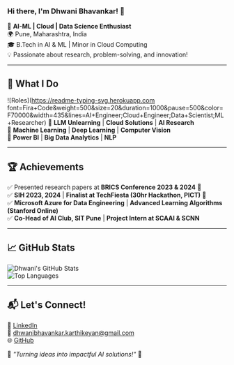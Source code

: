 ### Hi there, I'm Dhwani Bhavankar! 👋

🚀 **AI-ML | Cloud | Data Science Enthusiast**  
🌍 Pune, Maharashtra, India  
🎓 B.Tech in AI & ML | Minor in Cloud Computing  
💡 Passionate about research, problem-solving, and innovation!  

---

## 🚀 **What I Do**
![Roles](https://readme-typing-svg.herokuapp.com font=Fira+Code&weight=500&size=20&duration=1000&pause=500&color=F70000&width=435&lines=AI+Engineer;Cloud+Engineer;Data+Scientist;ML+Researcher)
🔹 **LLM Unlearning** | **Cloud Solutions** | **AI Research**  
🔹 **Machine Learning** | **Deep Learning** | **Computer Vision**  
🔹 **Power BI** | **Big Data Analytics** | **NLP**

---

## 🏆 **Achievements**
✅ Presented research papers at **BRICS Conference 2023 & 2024** 📜  
✅ **SIH 2023, 2024** | **Finalist at TechFiesta (30hr Hackathon, PICT)** 🏅  
✅ **Microsoft Azure for Data Engineering** | **Advanced Learning Algorithms (Stanford Online)**  
✅ **Co-Head of AI Club, SIT Pune** | **Project Intern at SCAAI & SCNN**  

---

## 📈 **GitHub Stats**
![Dhwani's GitHub Stats](https://github-readme-stats.vercel.app/api?username=DhwaniBhavankarKarthikeyan&show_icons=true&theme=radical)  
![Top Languages](https://github-readme-stats.vercel.app/api/top-langs/?username=DhwaniBhavankarKarthikeyan&layout=compact&theme=radical)  

---

## 📬 **Let's Connect!**
🔗 [LinkedIn](https://www.linkedin.com/in/dhwani-bhavankar)  
📧 dhwanibhavankar.karthikeyan@gmail.com  
🌐 [GitHub](https://github.com/DhwaniBhavankarKarthikeyan)  

📌 *"Turning ideas into impactful AI solutions!"* 🚀
